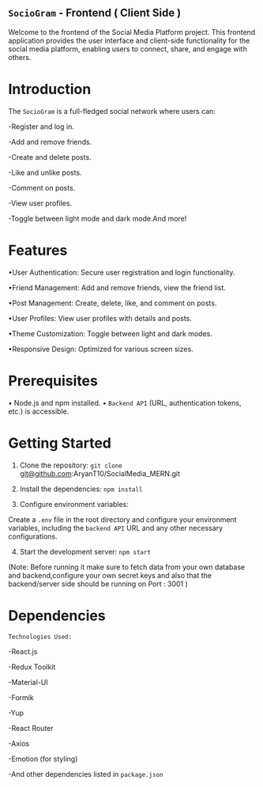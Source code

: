 ## `SocioGram` - Frontend ( Client Side )

Welcome to the frontend of the Social Media Platform project. This frontend application provides the user interface and client-side functionality for the social media platform, enabling users to connect, share, and engage with others.

# Introduction

The `SocioGram` is a full-fledged social network where users can:

-Register and log in.

-Add and remove friends.

-Create and delete posts.

-Like and unlike posts.

-Comment on posts.

-View user profiles.

-Toggle between light mode and dark mode.And more!

# Features

•User Authentication: Secure user registration and login functionality.

•Friend Management: Add and remove friends, view the friend list.

•Post Management: Create, delete, like, and comment on posts.

•User Profiles: View user profiles with details and posts.

•Theme Customization: Toggle between light and dark modes.

•Responsive Design: Optimized for various screen sizes.

# Prerequisites

• Node.js and npm installed.
• `Backend API` (URL, authentication tokens, etc.) is accessible.

# Getting Started

1. Clone the repository: `git clone` git@github.com:AryanT10/SocialMedia_MERN.git

2. Install the dependencies: `npm install`

3. Configure environment variables:

Create a `.env` file in the root directory and configure your environment variables, including the `backend API` URL and any other necessary configurations.

4. Start the development server: `npm start`

(Note: Before running it make sure to fetch data from your own database and backend,configure your own secret keys and also that the backend/server side should be running on Port : 3001 )

# Dependencies

`Technologies Used:`

-React.js

-Redux Toolkit

-Material-UI

-Formik

-Yup

-React Router

-Axios

-Emotion (for styling)

-And other dependencies listed in `package.json`
